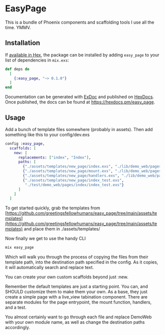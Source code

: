 # EasyPage

This is a bundle of Phoenix components and scaffolding tools I use all the time. YMMV.

## Installation

If [available in Hex](https://hex.pm/docs/publish), the package can be installed
by adding `easy_page` to your list of dependencies in `mix.exs`:

```elixir
def deps do
  [
    {:easy_page, "~> 0.1.0"}
  ]
end
```

Documentation can be generated with [ExDoc](https://github.com/elixir-lang/ex_doc)
and published on [HexDocs](https://hexdocs.pm). Once published, the docs can
be found at <https://hexdocs.pm/easy_page>.

## Usage

Add a bunch of template files somewhere (probably in assets).
Then add something like this to your config/dev.exs

```elixir
config :easy_page,
  scaffolds: [
    new: [
      replacements: ["index", "Index"],
      paths: [
        {"./assets/templates/new_page/index.exs", "./lib/demo_web/pages/index/index.ex"},
        {"./assets/templates/new_page/mount.exs", "./lib/demo_web/pages/index/mount.ex"},
        {"./assets/templates/new_page/handlers.exs", "./lib/demo_web/pages/index/handlers.ex"},
        {"./assets/templates/new_page/index_test.exs",
         "./test/demo_web/pages/index/index_test.exs"}
      ]
    ]
  ]
```

To get started quickly, grab the templates from [https://github.com/greetingsfellowhumans/easy_page/tree/main/assets/templates](https://github.com/greetingsfellowhumans/easy_page/tree/main/assets/templates) and place them in ./assets/templates/

Now finally we get to use the handy CLI

```bash
mix easy_page
```

Which will walk you through the process of copying the files from their template path, into the destination path specified in the config. As it copies, it will automatically search and replace text.

You can create your own custom scaffolds beyond just :new.

Remember the default templates are just a starting point. You can, and SHOULD customize them to make them your own. As a base, they just create a simple page with a live_view tabination component. There are separate modules for the page entrypoint, the mount function, handlers, and a test.

You almost certainly want to go through each file and replace DemoWeb with your own module name, as well as change the destination paths accordingly.
